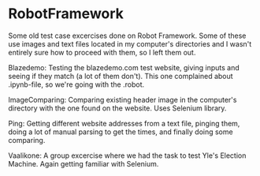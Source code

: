 # RobotFramework

<p>Some old test case excercises done on Robot Framework. Some of these use images and text files located in my computer's directories and I wasn't entirely sure how to proceed with them, so I left them out.</p>
<p>Blazedemo: Testing the blazedemo.com test website, giving inputs and seeing if they match (a lot of them don't). This one complained about .ipynb-file, so we're going with the .robot.</p>
<p>ImageComparing: Comparing existing header image in the computer's directory with the one found on the website. Uses Selenium library.</p>
<p>Ping: Getting different website addresses from a text file, pinging them, doing a lot of manual parsing to get the times, and finally doing some comparing. </p>
<p>Vaalikone: A group excercise where we had the task to test Yle's Election Machine. Again getting familiar with Selenium.</p>
